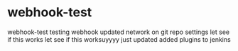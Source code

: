 # webhook-test
webhook-test
testing webhook
updated network on git repo settings
let see if this works
let see if this worksuyyyy
just updated 
added plugins to jenkins
